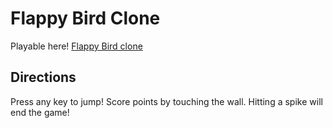 # Flappy Bird Clone

Playable here! [Flappy Bird clone](https://clockwerkz.github.io/flappyClone/)

## Directions

Press any key to jump! Score points by touching the wall. Hitting a spike will end the game!